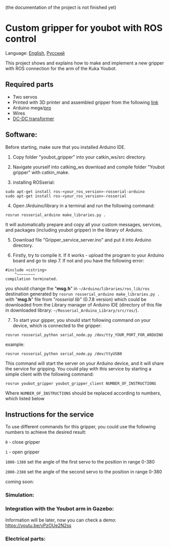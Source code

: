 (the documentation of the project is not finished yet)
# Custom gripper for youbot with ROS control 

Language: [English](https://github.com/Alex-T-RU-DE/Custom-gripper-for-youbot-with-ROS-control/blob/main/README.md), [Русский](https://github.com/Alex-T-RU-DE/Custom-gripper-for-youbot-with-ROS-control/blob/main/README.ru.md) 

This project shows and explains how to make and implement a new gripper with ROS connection for the arm of the Kuka Youbot. 

## Required parts

-   Two servos 
-   Printed with 3D printer and assembled gripper from the following [link](https://www.thingiverse.com/thing:4764063)
-   Arduino mega/[pro](https://www.amazon.de/ARCELI-Arduino-Mega-ATmega2560-CH340G-Elektronik/dp/B07MQ1J9MR/ref=sr_1_13?dchild=1&keywords=arduino+pro&qid=1613692717&sr=8-13) 
-   Wires
-   [DC-DC transformer](https://www.amazon.de/LAOMAO-Wandler-einstellbar-Spannungswandler-Converter/dp/B00HV4EPG8/ref=asc_df_B00HV4EPG8/?tag=googshopde-21&linkCode=df0&hvadid=231941675984&hvpos=&hvnetw=g&hvrand=3852759402861473550&hvpone=&hvptwo=&hvqmt=&hvdev=c&hvdvcmdl=&hvlocint=&hvlocphy=9068552&hvtargid=pla-420005320986&psc=1&th=1&psc=1)


## Software:

Before starting, make sure that you installed Arduino IDE.

1. Copy folder "youbot_gripper" into your catkin_ws/src directory.

2. Navigate yourself into catking_ws download and compile folder "Youbot gripper" with catkin_make.

3. installing ROSserial:
 ```
sudo apt-get install ros-<your_ros_version>-rosserial-arduino
sudo apt-get install ros-<your_ros_version>-rosserial
 ```
4. Open <your Arduino directory>/Arduino/library in a terminal and run the following command:
```
rosrun rosserial_arduino make_libraries.py .
```
It will automatically prepare and copy all your custom messages, services, and packages (including youbot gripper) in the library of Arduino.

5. Download file "Gripper_service_server.ino" and put it into Arduino directory.

6. Firstly, try to compile it. If it works - upload the program to your Arduino board and go to step 7. If not and you have the following error:

```
#include <cstring>
    ^~~~~~~~~
compilation terminated. 
 ```
you should change the "**msg.h**" in `~/Arduino/libraries/ros_lib/ros` destination generated by ```rosrun rosserial_arduino make_libraries.py .``` with "**msg.h**" file from "*rosserial lib*" (0.7.8 version) which could be downloaded from the Library manager of Arduino IDE (directory of this file in downloaded library: `~/Rosserial_Arduino_Library/src/ros/`).  

   
7. To start your gipper, you should start following command on your device, which is connected to the gripper:
```
rosrun rosserial_python serial_node.py /dev/tty_YOUR_PORT_FOR_ARDUINO 
```
example:  
```
rosrun rosserial_python serial_node.py /dev/ttyUSB0
```
This command will start the server on your Arduino device, and it will share the service for gripping. You could play with this service by starting a simple client with the following command:
```
rosrun youbot_gripper youbot_gripper_client NUMBER_OF_INSTRUCTIONS 
```
Where ```NUMBER_OF_INSTRUCTIONS``` should be replaced according to numbers, which listed below
        
                                 
## Instructions for the service

To use different commands for this gripper, you could use the following numbers to achieve the desired result:

```0``` - close gripper

```1``` - open gripper

```1000-1380``` set the angle of the first servo to the position in range 0-380

```2000-2380``` set the angle of the second servo to the position in range 0-380

coming soon:

### Simulation:

### Integration with the Youbot arm in Gazebo:

Information will be later, now you can check a demo: https://youtu.be/vPzOUe2N2ss

### Electrical parts:
